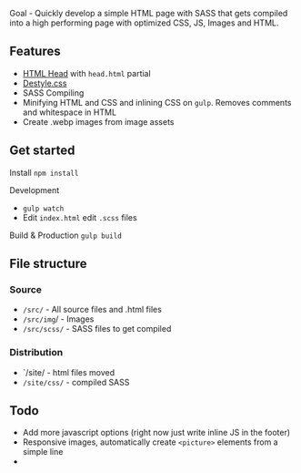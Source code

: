 Goal - Quickly develop a simple HTML page with SASS that gets compiled into a high performing page with optimized CSS, JS, Images and HTML.

## Features
- [HTML Head](https://htmlhead.dev/) with `head.html` partial
- [Destyle.css](https://nicolas-cusan.github.io/destyle.css/)
- SASS Compiling
- Minifying HTML and CSS and inlining CSS on `gulp`. Removes comments and whitespace in HTML
- Create .webp images from image assets

## Get started

Install
`npm install`

Development
- `gulp watch`
- Edit `index.html` edit `.scss` files

Build & Production
`gulp build`



## File structure

### Source

- `/src/` - All source files and .html files
- `/src/img`/ - Images
- `/src/scss/` - SASS files to get compiled

### Distribution

- `/site/ - html files moved
- `/site/css/` - compiled SASS


## Todo

- Add more javascript options (right now just write inline JS in the footer)
- Responsive images, automatically create `<picture>` elements from a simple line
-